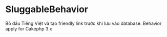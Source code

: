 SluggableBehavior
=================

Bỏ dấu Tiếng Việt và tạo friendly link trước khi lưu vào database. Behavior apply for Cakephp 3.x
